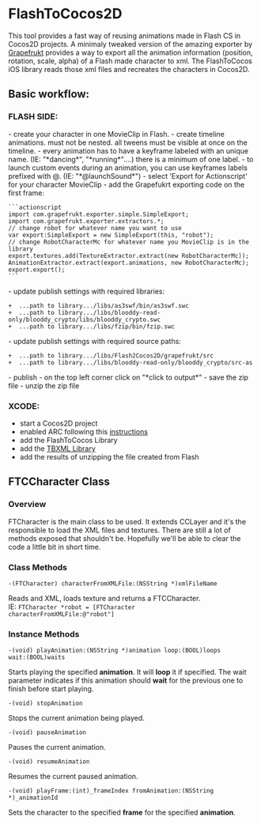 FlashToCocos2D
===============


This tool provides a fast way of reusing animations made in Flash CS in Cocos2D projects.
A minimaly tweaked version of the amazing exporter by [Grapefrukt](https://github.com/grapefrukt/grapefrukt-export) provides a way to export all the animation information (position, rotation, scale, alpha) of a Flash made character to xml.
The FlashToCocos iOS library reads those xml files and recreates the characters in Cocos2D.

<h2>Basic workflow:</h2>

<h3>FLASH SIDE:</h3>
- create your character in one MovieClip in Flash.
- create timeline animations.  must not be nested.  all tweens must be visible at once on the timeline.
- every animation has to have a keyframe labeled with an unique name. (IE: "*dancing*", "*running*"....) there is a minimum of one label. 
- to launch custom events during an animation, you can use keyframes labels prefixed with @. (IE: "*@launchSound*")
- select 'Export for Actionscript' for your character MovieClip
- add the Grapefukrt exporting code on the first frame:

	```actionscript
	import com.grapefrukt.exporter.simple.SimpleExport;
	import com.grapefrukt.exporter.extractors.*;
	// change robot for whatever name you want to use
	var export:SimpleExport = new SimpleExport(this, "robot"); 
	// change RobotCharacterMc for whatever name you MovieClip is in the library
	export.textures.add(TextureExtractor.extract(new RobotCharacterMc)); 
	AnimationExtractor.extract(export.animations, new RobotCharacterMc);
	export.export();
	```
<p>
- update publish settings with required libraries:

	+  ...path to library.../libs/as3swf/bin/as3swf.swc
	+  ...path to library.../libs/blooddy-read-only/blooddy_crypto/libs/blooddy_crypto.swc
	+  ...path to library.../libs/fzip/bin/fzip.swc
</p>
<p>
- update publish settings with required source paths:

	+  ...path to library.../libs/Flash2Cocos2D/grapefrukt/src
	+  ...path to library.../libs/blooddy-read-only/blooddy_crypto/src-as
</p>
<p>
- publish
- on the top left corner click on "*click to output*"
- save the zip file
- unzip the zip file
</p>

<h3>XCODE:</h3>

- start a Cocos2D project
- enabled ARC following this [instructions](http://www.tinytimgames.com/2011/07/22/cocos2d-and-arc/)
- add the FlashToCocos Library
- add the [TBXML Library](http://tbxml.co.uk/)
- add the results of unzipping the file created from Flash


<h2>FTCCharacter Class</h2>
<h3>Overview</h3>
FTCharacter is the main class to be used. It extends CCLayer and it's the responsible to load the XML files and textures.
There are still a lot of methods exposed that shouldn't be. Hopefully we'll be able to clear the code a little bit in short time.
<h3>Class Methods</h3>

```-(FTCharacter) characterFromXMLFile:(NSString *)xmlFileName```

Reads and XML, loads texture and returns a FTCCharacter.<br/>
IE: <code>FTCharacter *robot = [FTCharacter characterFromXMLFile:@"robot"]</code>

<h3>Instance Methods</h3>

<code>-(void) playAnimation:(NSString *)animation loop:(BOOL)loops wait:(BOOL)waits</code>

Starts playing the specified **animation**. It will **loop** it if specified.
The wait parameter indicates if this animation should **wait** for the previous one to finish before start playing.

<code>-(void) stopAnimation</code>

Stops the current animation being played.

<code>-(void) pauseAnimation</code>

Pauses the current animation.

<code>-(void) resumeAnimation</code>

Resumes the current paused animation.

<code>-(void) playFrame:(int)_frameIndex fromAnimation:(NSString *)_animationId</code>

Sets the character to the specified **frame** for the specified **animation**.
